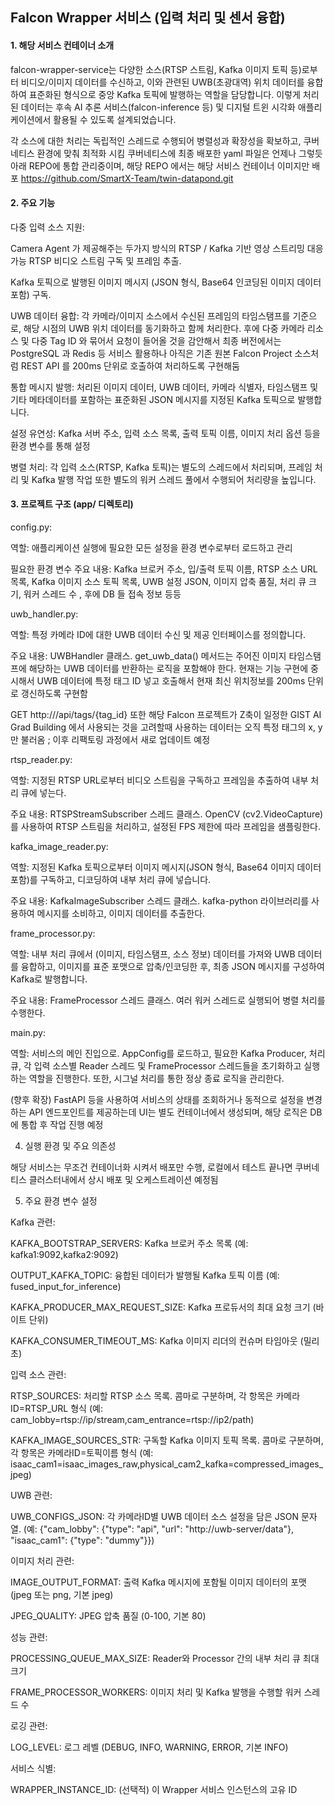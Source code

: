 ## Falcon Wrapper 서비스 (입력 처리 및 센서 융합)

#### 1. 해당 서비스 컨테이너 소개
falcon-wrapper-service는 다양한 소스(RTSP 스트림, Kafka 이미지 토픽 등)로부터 비디오/이미지 데이터를 수신하고, 이와 관련된 UWB(초광대역) 위치 데이터를 융합하여 표준화된 형식으로 중앙 Kafka 토픽에 발행하는 역할을 담당합니다. 이렇게 처리된 데이터는 후속 AI 추론 서비스(falcon-inference 등) 및 디지털 트윈 시각화 애플리케이션에서 활용될 수 있도록 설계되었습니다.

각 소스에 대한 처리는 독립적인 스레드로 수행되어 병렬성과 확장성을 확보하고, 쿠버네티스 환경에 맞춰 최적화 시킴
쿠버네티스에 최종 배포한 yaml 파일은 언제나 그렇듯 아래 REPO에 통합 관리중이며, 해당 REPO 에서는 해당 서비스 컨테이너 이미지만 배포
https://github.com/SmartX-Team/twin-datapond.git

#### 2. 주요 기능

다중 입력 소스 지원:

Camera Agent 가 제공해주는 두가지 방식의 RTSP / Kafka 기반 영상 스트리밍 대응 가능
RTSP 비디오 스트림 구독 및 프레임 추출.

Kafka 토픽으로 발행된 이미지 메시지 (JSON 형식, Base64 인코딩된 이미지 데이터 포함) 구독.

UWB 데이터 융합: 각 카메라/이미지 소스에서 수신된 프레임의 타임스탬프를 기준으로, 해당 시점의 UWB 위치 데이터를 동기화하고 함께 처리한다. 후에 다중 카메라 리소스 및 다중 Tag ID 와 묶어서 요청이 들어올 것을 감안해서 최종 버전에서는 PostgreSQL 과 Redis 등 서비스 활용하나 아직은 기존 원본 Falcon Project 소스처럼 REST API 를 200ms 단위로 호출하여 처리하도록 구현해둠


통합 메시지 발행: 처리된 이미지 데이터, UWB 데이터, 카메라 식별자, 타임스탬프 및 기타 메타데이터를 포함하는 표준화된 JSON 메시지를 지정된 Kafka 토픽으로 발행합니다.

설정 유연성: Kafka 서버 주소, 입력 소스 목록, 출력 토픽 이름, 이미지 처리 옵션 등을 환경 변수를 통해 설정

병렬 처리: 각 입력 소스(RTSP, Kafka 토픽)는 별도의 스레드에서 처리되며, 프레임 처리 및 Kafka 발행 작업 또한 별도의 워커 스레드 풀에서 수행되어 처리량을 높입니다.

#### 3. 프로젝트 구조 (app/ 디렉토리)

config.py:

역할: 애플리케이션 실행에 필요한 모든 설정을 환경 변수로부터 로드하고 관리

필요한 환경 변수 주요 내용: Kafka 브로커 주소, 입/출력 토픽 이름, RTSP 소스 URL 목록, Kafka 이미지 소스 토픽 목록, UWB 설정 JSON, 이미지 압축 품질, 처리 큐 크기, 워커 스레드 수 , 후에 DB 들 접속 정보 등등

uwb_handler.py:

역할: 특정 카메라 ID에 대한 UWB 데이터 수신 및 제공 인터페이스를 정의합니다.

주요 내용: UWBHandler 클래스. get_uwb_data() 메서드는 주어진 이미지 타임스탬프에 해당하는 UWB 데이터를 반환하는 로직을 포함해야 한다. 현재는 기능 구현에 중시해서 UWB 데이터에 특정 태그 ID 넣고 호출해서 현재 최신 위치정보를 200ms 단위로 갱신하도록 구현함

GET http://<uwb-gateway>/api/tags/{tag_id} 
또한 해당 Falcon 프로젝트가 Z축이 일정한 GIST AI Grad Building 에서 사용되는 것을 고려할때 사용하는 데이터는 오직 특정 태그의 x, y 만 불러옴 ;
이후 리팩토링 과정에서 새로 업데이트 예정

rtsp_reader.py:

역할: 지정된 RTSP URL로부터 비디오 스트림을 구독하고 프레임을 추출하여 내부 처리 큐에 넣는다.

주요 내용: RTSPStreamSubscriber 스레드 클래스. OpenCV (cv2.VideoCapture)를 사용하여 RTSP 스트림을 처리하고, 설정된 FPS 제한에 따라 프레임을 샘플링한다.

kafka_image_reader.py:

역할: 지정된 Kafka 토픽으로부터 이미지 메시지(JSON 형식, Base64 이미지 데이터 포함)를 구독하고, 디코딩하여 내부 처리 큐에 넣습니다.

주요 내용: KafkaImageSubscriber 스레드 클래스. kafka-python 라이브러리를 사용하여 메시지를 소비하고, 이미지 데이터를 추출한다.

frame_processor.py:

역할: 내부 처리 큐에서 (이미지, 타임스탬프, 소스 정보) 데이터를 가져와 UWB 데이터를 융합하고, 이미지를 표준 포맷으로 압축/인코딩한 후, 최종 JSON 메시지를 구성하여 Kafka로 발행합니다.

주요 내용: FrameProcessor 스레드 클래스. 여러 워커 스레드로 실행되어 병렬 처리를 수행한다.

main.py:

역할: 서비스의 메인 진입으로. AppConfig를 로드하고, 필요한 Kafka Producer, 처리 큐, 각 입력 소스별 Reader 스레드 및 FrameProcessor 스레드들을 초기화하고 실행하는 역할을 진행한다. 또한, 시그널 처리를 통한 정상 종료 로직을 관리한다.

(향후 확장) FastAPI 등을 사용하여 서비스의 상태를 조회하거나 동적으로 설정을 변경하는 API 엔드포인트를 제공하는데 UI는 별도 컨테이너에서 생성되며, 해당 로직은 DB 에 통합 후 작업 진행 예정

4. 실행 환경 및 주요 의존성

해당 서비스는 무조건 컨테이너화 시켜서 배포만 수행, 로컬에서 테스트 끝나면 쿠버네티스 클러스터내에서 상시 배포 및 오케스트레이션 예정됨

5. 주요 환경 변수 설정

Kafka 관련:

KAFKA_BOOTSTRAP_SERVERS: Kafka 브로커 주소 목록 (예: kafka1:9092,kafka2:9092)

OUTPUT_KAFKA_TOPIC: 융합된 데이터가 발행될 Kafka 토픽 이름 (예: fused_input_for_inference)

KAFKA_PRODUCER_MAX_REQUEST_SIZE: Kafka 프로듀서의 최대 요청 크기 (바이트 단위)

KAFKA_CONSUMER_TIMEOUT_MS: Kafka 이미지 리더의 컨슈머 타임아웃 (밀리초)

입력 소스 관련:

RTSP_SOURCES: 처리할 RTSP 소스 목록. 콤마로 구분하며, 각 항목은 카메라ID=RTSP_URL 형식 (예: cam_lobby=rtsp://ip/stream,cam_entrance=rtsp://ip2/path)

KAFKA_IMAGE_SOURCES_STR: 구독할 Kafka 이미지 토픽 목록. 콤마로 구분하며, 각 항목은 카메라ID=토픽이름 형식 (예: isaac_cam1=isaac_images_raw,physical_cam2_kafka=compressed_images_jpeg)

UWB 관련:

UWB_CONFIGS_JSON: 각 카메라ID별 UWB 데이터 소스 설정을 담은 JSON 문자열. (예: {"cam_lobby": {"type": "api", "url": "http://uwb-server/data"}, "isaac_cam1": {"type": "dummy"}})

이미지 처리 관련:

IMAGE_OUTPUT_FORMAT: 출력 Kafka 메시지에 포함될 이미지 데이터의 포맷 (jpeg 또는 png, 기본 jpeg)

JPEG_QUALITY: JPEG 압축 품질 (0-100, 기본 80)

성능 관련:

PROCESSING_QUEUE_MAX_SIZE: Reader와 Processor 간의 내부 처리 큐 최대 크기

FRAME_PROCESSOR_WORKERS: 이미지 처리 및 Kafka 발행을 수행할 워커 스레드 수

로깅 관련:

LOG_LEVEL: 로그 레벨 (DEBUG, INFO, WARNING, ERROR, 기본 INFO)

서비스 식별:

WRAPPER_INSTANCE_ID: (선택적) 이 Wrapper 서비스 인스턴스의 고유 ID